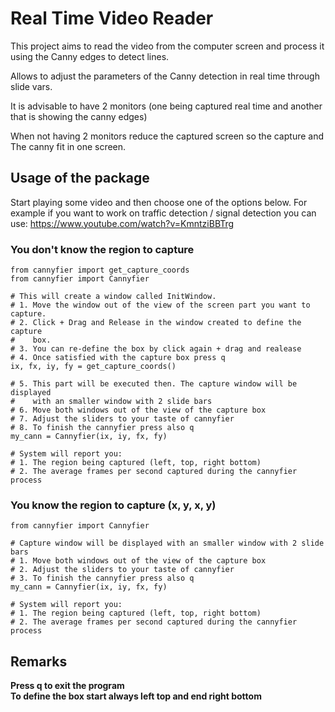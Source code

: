 # Real Time Video Reader
This project aims to read the video  from the computer screen and process it
using the Canny edges to detect lines.

Allows to adjust the parameters of the Canny detection in real time through
slide vars.

It is advisable to have 2 monitors (one being captured real time and another
that is showing the canny edges)

When not having 2 monitors reduce the captured screen so the capture and The
canny fit in one screen.

## Usage of the package
Start playing some video and then choose one of the options below. For example
if you want to work on traffic detection / signal detection you can use:
https://www.youtube.com/watch?v=KmntziBBTrg

### You don't know the region to capture
    from cannyfier import get_capture_coords
    from cannyfier import Cannyfier

    # This will create a window called InitWindow.
    # 1. Move the window out of the view of the screen part you want to capture.
    # 2. Click + Drag and Release in the window created to define the capture
    #    box.
    # 3. You can re-define the box by click again + drag and realease
    # 4. Once satisfied with the capture box press q
    ix, fx, iy, fy = get_capture_coords()

    # 5. This part will be executed then. The capture window will be displayed
    #    with an smaller window with 2 slide bars
    # 6. Move both windows out of the view of the capture box
    # 7. Adjust the sliders to your taste of cannyfier
    # 8. To finish the cannyfier press also q
    my_cann = Cannyfier(ix, iy, fx, fy)

    # System will report you:
    # 1. The region being captured (left, top, right bottom)
    # 2. The average frames per second captured during the cannyfier process

### You know the region to capture (x, y, x, y)
    from cannyfier import Cannyfier

    # Capture window will be displayed with an smaller window with 2 slide bars
    # 1. Move both windows out of the view of the capture box
    # 2. Adjust the sliders to your taste of cannyfier
    # 3. To finish the cannyfier press also q
    my_cann = Cannyfier(ix, iy, fx, fy)

    # System will report you:
    # 1. The region being captured (left, top, right bottom)
    # 2. The average frames per second captured during the cannyfier process


## Remarks
**Press q to exit the program**<br>
**To define the box start always left top and end right bottom**
